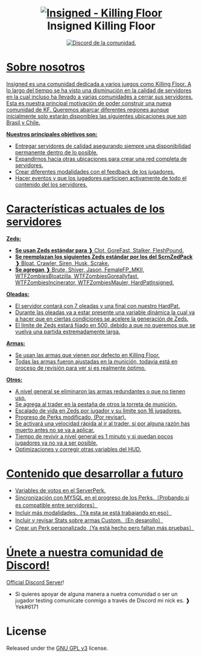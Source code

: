 <h1 align="center">
  <br>
  <a href="https://github.com/Yek-h/Insigned"><img src="https://i.imgur.com/MlebHLU.png" alt="Insigned - Killing Floor"></a>
  <br>
  Insigned Killing Floor
  <br>
</h1>

<p align="center">
  <a href="https://discord.gg/gBrURTZsSk">
    <img src="https://discordapp.com/api/guilds/735957302544433333/widget.png?style=shield" alt="Discord de la comunidad.">
</p>
  
# Sobre nosotros

Insigned es una comunidad dedicada a varios juegos como Killing Floor. A lo largo del tiempo se ha visto una disminución en la calidad de servidores en la cual incluso ha llevado a varias comunidades a cerrar sus servidores. Esta es nuestra principal motivación de poder construir una nueva comunidad de KF. 
Queremos abarcar diferentes regiones aunque inicialmente solo estarán disponibles las siguientes ubicaciones que son Brasil y Chile.  

**Nuestros principales objetivos son:**

- Entregar servidores de calidad asegurando siempre una disponibilidad permanente dentro de lo posible.
- Expandirnos hacia otras ubicaciones para crear una red completa de servidores.
- Crear diferentes modalidades con el feedback de los jugadores.
- Hacer eventos y que los jugadores participen activamente de todo el contenido del los servidores.

# Características actuales de los servidores

**Zeds:** 

- **Se usan Zeds estándar para** ❱ Clot, GoreFast, Stalker, FleshPound.
- **Se reemplazan los siguientes Zeds estándar por los del ScrnZedPack** ❱ Bloat, Crawler, Siren, Husk, Scrake. 
- **Se agregan** ❱ Brute, Shiver, Jason, FemaleFP_MKII, WTFZombiesBloatzilla, WTFZombiesGoreallyfast, WTFZombiesIncinerator, WTFZombiesMauler, HardPatInsigned.
  
**Oleadas:** 

- El servidor contará con 7 oleadas y una final con nuestro HardPat.
- Durante las oleadas va a estar presente una variable dinámica la cual va a hacer que en ciertas condiciones se acelere la generación de Zeds.
- El límite de Zeds estará fijado en 500, debido a que no queremos que se vuelva una partida extremadamente larga. 
  
**Armas:**   
  
- Se usan las armas que vienen por defecto en Killing Floor.
- Todas las armas fueron ajustadas en la munición, todavía está en proceso de revisión para ver si es realmente óptimo.
  
**Otros:** 
  
- A nivel general se eliminaron las armas redundantes o que no tienen uso.
- Se agrega al trader en la pestaña de otros la torreta de munición.
- Escalado de vida en Zeds por jugador y su límite son 16 jugadores.
- Progreso de Perks modificado, (Por revisar).
- Se activará una velocidad rápida al ir al trader, si por alguna razón has muerto antes no se va a aplicar.
- Tiempo de revivir a nivel general es 1 minuto y si quedan pocos jugadores ya no va a ser posible.
- Optimizaciones y corregir otras variables del HUD.

# Contenido que desarrollar a futuro

- Variables de votos en el ServerPerk.
- Sincronización con MYSQL en el progreso de los Perks.〔Probando si es compatible entre servidores〕
- Incluir más modalidades.〔Ya esta se está trabajando en eso〕 
- Incluir y revisar Stats sobre armas Custom.〔En desarollo〕
- Crear un Perk personalizado〔Ya está hecho pero faltan más pruebas〕

# Únete a nuestra comunidad de Discord!

[Official Discord Server](https://discord.gg/gBrURTZsSk)! 
    
- Si quieres apoyar de alguna manera a nuetra comunidad o ser un jugador testing comunícate conmigo a través de Discord mi nick es. ❱ Yek#6171
  
# License

Released under the [GNU GPL v3](https://www.gnu.org/licenses/gpl-3.0.en.html) license.


